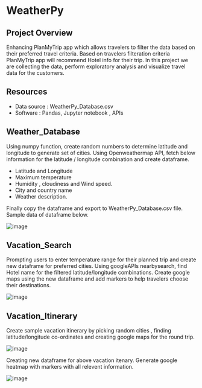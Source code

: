 # WeatherPy

## Project Overview
Enhancing PlanMyTrip app which allows travelers to filter the data based on their preferred travel criteria. Based on travelers filteration criteria PlanMyTrip app will recommend Hotel info for their trip. In this project we are collecting the data, perform exploratory analysis and visualize travel data for the customers. 

## Resources
- Data source : WeatherPy_Database.csv
- Software : Pandas, Jupyter notebook , APIs

## Weather_Database
Using numpy function, create random numbers to determine latitude and longitude to generate set of cities. Using Openweathermap API, fetch below information for the latitude / longitude combination and create dataframe. 
- Latitude and Longitude
- Maximum temperature
- Humidity , cloudiness and Wind speed.
- City and country name
- Weather description.

Finally copy the dataframe and export to WeatherPy_Database.csv file. Sample data of dataframe below.

![image](https://user-images.githubusercontent.com/83181834/120942672-5cb05a00-c6df-11eb-88c4-d57d5487c5a0.png)

## Vacation_Search
Prompting users to enter temperature range for their planned trip and create new dataframe for preferred cities. Using googleAPIs nearbysearch, find Hotel name for the filtered latitude/longitude combinations. Create google maps using the new dataframe and add markers to help travelers choose their destinations.

![image](https://user-images.githubusercontent.com/83181834/120942969-f7f5ff00-c6e0-11eb-990a-dcd8acb8189d.png)

## Vacation_Itinerary

Create sample vacation itinerary by picking random cities , finding latitude/longitude co-ordinates and creating google maps for the round trip.

![image](https://user-images.githubusercontent.com/83181834/120943058-7a7ebe80-c6e1-11eb-9c6a-b2bcb52257d2.png)

Creating new dataframe for above vacation itenary. Generate google heatmap with markers with all relevent information. 

![image](https://user-images.githubusercontent.com/83181834/120943146-f7119d00-c6e1-11eb-9ff7-28615397172d.png)





